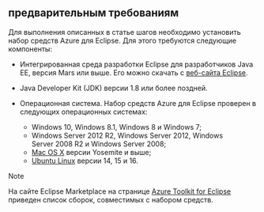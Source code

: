 ## <a name="prerequisites"></a>предварительным требованиям
Для выполнения описанных в статье шагов необходимо установить набор средств Azure для Eclipse. Для этого требуются следующие компоненты:

* Интегрированная среда разработки Eclipse для разработчиков Java EE, версия Mars или выше. Его можно скачать с [веб-сайта Eclipse](http://www.eclipse.org/downloads/).
* Java Developer Kit (JDK) версии 1.8 или более поздней.
* Операционная система. Набор средств Azure для Eclipse проверен в следующих операционных системах:
  
  * Windows 10, Windows 8.1, Windows 8 и Windows 7;
  * Windows Server 2012 R2, Windows Server 2012, Windows Server 2008 R2 и Windows Server 2008;
  * [Mac OS X](http://www.apple.com/osx) версии Yosemite и выше;
  * [Ubuntu Linux](http://www.ubuntu.com) версии 14, 15 и 16.

> [!NOTE]
> 
> На сайте Eclipse Marketplace на странице [Azure Toolkit for Eclipse](http://marketplace.eclipse.org/content/azure-toolkit-eclipse) приведен список сборок, совместимых с набором средств.
> 

<!--
> [!IMPORTANT]
> 
> If you are using the Azure Toolkit for Eclipse on Windows, the toolkit requires installing the Azure SDK 2.9.6 or later in order to use the Azure emulator. You have two options for installing the Azure SDK:
> 
> * You can download and install the Azure SDK by using the [Web Platform Installer (WebPI)](http://go.microsoft.com/fwlink/?LinkID=252838).
> * If you do not have the Azure SDK installed when you create your first Azure deployment project, you will be prompted to automatically download install the requisite version of the Azure SDK.
> 
> Note that the Azure SDK is required on Windows only.
> 
-->
